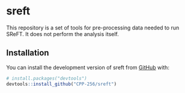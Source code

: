 
# sreft
This repository is a set of tools for pre-processing data needed to run SReFT. It does not perform the analysis itself.

## Installation

You can install the development version of sreft from [GitHub](https://github.com/) with:

``` r
# install.packages("devtools")
devtools::install_github("CPP-256/sreft")
```
